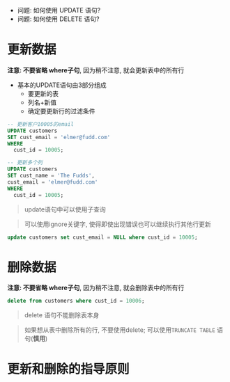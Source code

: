 + 问题: 如何使用 UPDATE 语句?
+ 问题: 如何使用 DELETE 语句?

# 更新数据

**注意: 不要省略 where子句**, 因为稍不注意, 就会更新表中的所有行

+ 基本的UPDATE语句由3部分组成
    + 要更新的表
    + 列名+新值
    + 确定要更新行的过滤条件

```sql
-- 更新客户10005的email
UPDATE customers
SET cust_email = 'elmer@fudd.com'
WHERE
  cust_id = 10005;

-- 更新多个列
UPDATE customers
SET cust_name = 'The Fudds',
cust_email = 'elmer@fudd.com'
WHERE
  cust_id = 10005;
```

> update语句中可以使用子查询

> 可以使用ignore关键字, 使得即使出现错误也可以继续执行其他行更新

```sql
update customers set cust_email = NULL where cust_id = 10005;
```

# 删除数据

**注意: 不要省略 where子句**, 因为稍不注意, 就会删除表中的所有行

```sql
delete from customers where cust_id = 10006;
```

> delete 语句不能删除表本身

> 如果想从表中删除所有的行, 不要使用delete; 可以使用`TRUNCATE TABLE` 语句(**慎用**)

# 更新和删除的指导原则





